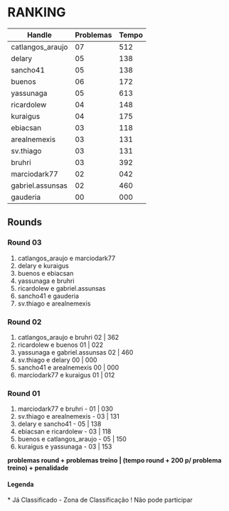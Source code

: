 # RANKING

| Handle           | Problemas  | Tempo  |
| ---------------- | ---------- | ------ |
| catlangos_araujo |         07 |    512 |*
| delary           |         05 |    138 |-
| sancho41         |         05 |    138 |*
| buenos           |         06 |    172 |*
| yassunaga        |         05 |    613 |*
| ricardolew       |         04 |    148 |*
| kuraigus         |         04 |    175 |-
| ebiacsan         |         03 |    118 |-
| arealnemexis     |         03 |    131 |
| sv.thiago        |         03 |    131 |!
| bruhri           |         03 |    392 |
| marciodark77     |         02 |    042 |
| gabriel.assunsas |         02 |    460 |*
| gauderia         |         00 |    000 |


## Rounds

### Round 03

1. catlangos_araujo e marciodark77
2. delary e kuraigus
3. buenos e ebiacsan
4. yassunaga e bruhri
5. ricardolew e gabriel.assunsas
6. sancho41 e gauderia
7. sv.thiago e arealnemexis

### Round 02

1. catlangos_araujo e bruhri 02 | 362
2. ricardolew e buenos 01 | 022
3. yassunaga e gabriel.assunsas 02 | 460
4. sv.thiago e delary 00 | 000
5. sancho41 e arealnemexis 00 | 000 
6. marciodark77 e kuraigus 01 | 012

### Round 01

1. marciodark77 e bruhri - 01 | 030
2. sv.thiago e arealnemexis - 03 | 131
3. delary e sancho41 - 05 | 138
4. ebiacsan e ricardolew - 03 | 118
5. buenos e catlangos_araujo - 05 | 150
6. kuraigus e yassunaga - 03 | 153


**problemas round + problemas treino | (tempo round + 200 p/ problema treino) + penalidade**
#### Legenda
\* Já Classificado
\- Zona de Classificação
\! Não pode participar